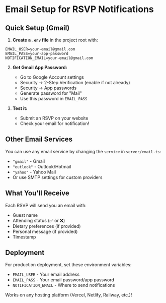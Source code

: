 # Email Setup for RSVP Notifications

## Quick Setup (Gmail)

1. **Create a `.env` file** in the project root with:
```
EMAIL_USER=your-email@gmail.com
EMAIL_PASS=your-app-password
NOTIFICATION_EMAIL=your-email@gmail.com
```

2. **Get Gmail App Password:**
   - Go to Google Account settings
   - Security → 2-Step Verification (enable if not already)
   - Security → App passwords
   - Generate password for "Mail"
   - Use this password in `EMAIL_PASS`

3. **Test it:**
   - Submit an RSVP on your website
   - Check your email for notification!

## Other Email Services

You can use any email service by changing the `service` in `server/email.ts`:
- `"gmail"` - Gmail
- `"outlook"` - Outlook/Hotmail  
- `"yahoo"` - Yahoo Mail
- Or use SMTP settings for custom providers

## What You'll Receive

Each RSVP will send you an email with:
- Guest name
- Attending status (✅ or ❌)
- Dietary preferences (if provided)
- Personal message (if provided)
- Timestamp

## Deployment

For production deployment, set these environment variables:
- `EMAIL_USER` - Your email address
- `EMAIL_PASS` - Your email password/app password
- `NOTIFICATION_EMAIL` - Where to send notifications

Works on any hosting platform (Vercel, Netlify, Railway, etc.)!
